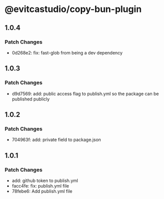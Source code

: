 # @evitcastudio/copy-bun-plugin

## 1.0.4

### Patch Changes

- 0d268e2: fix: fast-glob from being a dev dependency

## 1.0.3

### Patch Changes

- d9d7569: add: public access flag to publish.yml so the package can be published publicly

## 1.0.2

### Patch Changes

- 704963f: add: private field to package.json

## 1.0.1

### Patch Changes

- add: github token to publish.yml
- facc4fe: fix: publish.yml file
- 78febe6: Add publish.yml file
